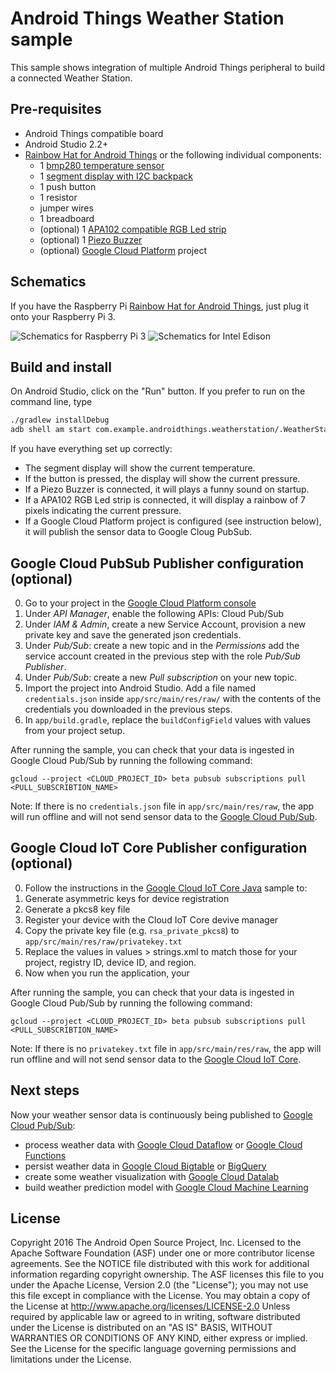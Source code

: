 # Android Things Weather Station sample

This sample shows integration of multiple Android Things peripheral to build a connected Weather Station.

## Pre-requisites

- Android Things compatible board
- Android Studio 2.2+
- [Rainbow Hat for Android Things](https://shop.pimoroni.com/products/rainbow-hat-for-android-things) or the following individual components:
    - 1 [bmp280 temperature sensor](https://www.adafruit.com/product/2651)
    - 1 [segment display with I2C backpack](https://www.adafruit.com/product/1270)
    - 1 push button
    - 1 resistor
    - jumper wires
    - 1 breadboard
    - (optional) 1 [APA102 compatible RGB Led strip](https://www.adafruit.com/product/2241)
    - (optional) 1 [Piezo Buzzer](https://www.adafruit.com/products/160)
    - (optional) [Google Cloud Platform](https://cloud.google.com/) project

## Schematics

If you have the Raspberry Pi [Rainbow Hat for Android Things](https://shop.pimoroni.com/products/rainbow-hat-for-android-things), just plug it onto your Raspberry Pi 3.

![Schematics for Raspberry Pi 3](rpi3_schematics.png)
![Schematics for Intel Edison](edison_schematics.png)

## Build and install

On Android Studio, click on the "Run" button.
If you prefer to run on the command line, type
```bash
./gradlew installDebug
adb shell am start com.example.androidthings.weatherstation/.WeatherStationActivity
```

If you have everything set up correctly:
- The segment display will show the current temperature.
- If the button is pressed, the display will show the current pressure.
- If a Piezo Buzzer is connected, it will plays a funny sound on startup.
- If a APA102 RGB Led strip is connected, it will display a rainbow of 7 pixels indicating the current pressure.
- If a Google Cloud Platform project is configured (see instruction below), it will publish the sensor data to Google Cloug PubSub.

## Google Cloud PubSub Publisher configuration (optional)

0. Go to your project in the [Google Cloud Platform console](https://console.cloud.google.com/)
0. Under *API Manager*, enable the following APIs: Cloud Pub/Sub
0. Under *IAM & Admin*, create a new Service Account, provision a new private key and save the generated json credentials.
0. Under *Pub/Sub*: create a new topic and in the *Permissions* add the service account created in the previous step with the role *Pub/Sub Publisher*.
0. Under *Pub/Sub*: create a new *Pull subscription* on your new topic.
0. Import the project into Android Studio. Add a file named `credentials.json` inside `app/src/main/res/raw/` with the contents of the credentials you downloaded in the previous steps.
0. In `app/build.gradle`, replace the `buildConfigField` values with values from your project setup.

After running the sample, you can check that your data is ingested in Google Cloud Pub/Sub by running the following command:
```
gcloud --project <CLOUD_PROJECT_ID> beta pubsub subscriptions pull <PULL_SUBSCRIBTION_NAME>
```

Note: If there is no `credentials.json` file in `app/src/main/res/raw`, the app will
 run offline and will not send sensor data to the [Google Cloud Pub/Sub](https://cloud.google.com/pubsub/).

## Google Cloud IoT Core Publisher configuration (optional)

0. Follow the instructions in the [Google Cloud IoT Core Java](https://github.com/GoogleCloudPlatform/java-docs-samples/tree/master/iot/api-client)
sample to:
  0. Generate asymmetric keys for device registration
  0. Generate a pkcs8 key file
  0. Register your device with the Cloud IoT Core devive manager
0. Copy the private key file (e.g. `rsa_private_pkcs8`) to `app/src/main/res/raw/privatekey.txt`
0. Replace the values in values > strings.xml to match those for your project, registry ID, device ID, and region.
0. Now when you run the application, your

After running the sample, you can check that your data is ingested in Google Cloud Pub/Sub by running the following command:
```
gcloud --project <CLOUD_PROJECT_ID> beta pubsub subscriptions pull <PULL_SUBSCRIBTION_NAME>
```

Note: If there is no `privatekey.txt` file in `app/src/main/res/raw`, the app will
run offline and will not send sensor data to the [Google Cloud IoT Core](https://cloud.google.com/iot-core).


## Next steps

Now your weather sensor data is continuously being published to [Google Cloud Pub/Sub](https://cloud.google.com/pubsub/):
- process weather data with [Google Cloud Dataflow](https://cloud.google.com/dataflow/) or [Google Cloud Functions](https://cloud.google.com/functions/)
- persist weather data in [Google Cloud Bigtable](https://cloud.google.com/bigtable/) or [BigQuery](https://cloud.google.com/bigquery/)
- create some weather visualization with [Google Cloud Datalab](https://cloud.google.com/datalab/)
- build weather prediction model with [Google Cloud Machine Learning](https://cloud.google.com/ml/)

## License

Copyright 2016 The Android Open Source Project, Inc.
Licensed to the Apache Software Foundation (ASF) under one or more contributor
license agreements.  See the NOTICE file distributed with this work for
additional information regarding copyright ownership.  The ASF licenses this
file to you under the Apache License, Version 2.0 (the "License"); you may not
use this file except in compliance with the License.  You may obtain a copy of
the License at
  http://www.apache.org/licenses/LICENSE-2.0
Unless required by applicable law or agreed to in writing, software
distributed under the License is distributed on an "AS IS" BASIS, WITHOUT
WARRANTIES OR CONDITIONS OF ANY KIND, either express or implied.  See the
License for the specific language governing permissions and limitations under
the License.

